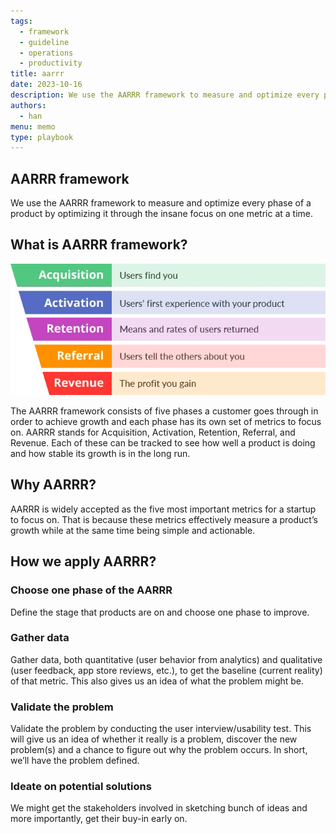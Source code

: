 ```yaml
---
tags:
  - framework
  - guideline
  - operations
  - productivity
title: aarrr
date: 2023-10-16
description: We use the AARRR framework to measure and optimize every phase of a product by optimizing it through the insane focus on one metric at a time.
authors: 
  - han
menu: memo
type: playbook
---
```

## AARRR framework
We use the AARRR framework to measure and optimize every phase of a product by optimizing it through the insane focus on one metric at a time.

## What is AARRR framework?

![](assets/aarrr_4627424c84844c9c19fc46da18c48077_md5.webp)

The AARRR framework consists of five phases a customer goes through in order to achieve growth and each phase has its own set of metrics to focus on. AARRR stands for Acquisition, Activation, Retention, Referral, and Revenue. Each of these can be tracked to see how well a product is doing and how stable its growth is in the long run.

## Why AARRR?
AARRR is widely accepted as the five most important metrics for a startup to focus on. That is because these metrics effectively measure a product’s growth while at the same time being simple and actionable.

## How we apply AARRR?
### Choose one phase of the AARRR
Define the stage that products are on and choose one phase to improve.

### Gather data
Gather data, both quantitative (user behavior from analytics) and qualitative (user feedback, app store reviews, etc.), to get the baseline (current reality) of that metric. This also gives us an idea of what the problem might be.

### Validate the problem
Validate the problem by conducting the user interview/usability test. This will give us an idea of whether it really is a problem, discover the new problem(s) and a chance to figure out why the problem occurs. In short, we’ll have the problem defined.

### Ideate on potential solutions
We might get the stakeholders involved in sketching bunch of ideas and more importantly, get their buy-in early on.
